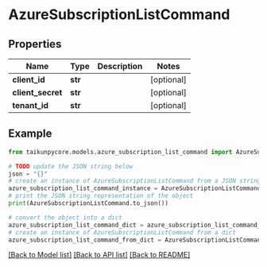 # AzureSubscriptionListCommand


## Properties

Name | Type | Description | Notes
------------ | ------------- | ------------- | -------------
**client_id** | **str** |  | [optional] 
**client_secret** | **str** |  | [optional] 
**tenant_id** | **str** |  | [optional] 

## Example

```python
from taikunpycore.models.azure_subscription_list_command import AzureSubscriptionListCommand

# TODO update the JSON string below
json = "{}"
# create an instance of AzureSubscriptionListCommand from a JSON string
azure_subscription_list_command_instance = AzureSubscriptionListCommand.from_json(json)
# print the JSON string representation of the object
print(AzureSubscriptionListCommand.to_json())

# convert the object into a dict
azure_subscription_list_command_dict = azure_subscription_list_command_instance.to_dict()
# create an instance of AzureSubscriptionListCommand from a dict
azure_subscription_list_command_from_dict = AzureSubscriptionListCommand.from_dict(azure_subscription_list_command_dict)
```
[[Back to Model list]](../README.md#documentation-for-models) [[Back to API list]](../README.md#documentation-for-api-endpoints) [[Back to README]](../README.md)



